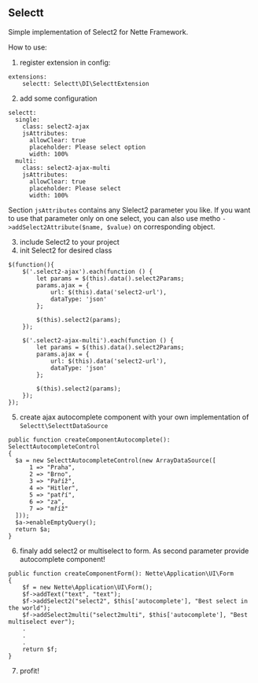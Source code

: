 ## Selectt
Simple implementation of Select2 for Nette Framework.

How to use:

1. register extension in config:

```
extensions:
    selectt: Selectt\DI\SelecttExtension
```

2. add some configuration

```
selectt:
  single:
    class: select2-ajax
    jsAttributes:
      allowClear: true
      placeholder: Please select option
      width: 100%
  multi:
    class: select2-ajax-multi
    jsAttributes:
      allowClear: true
      placeholder: Please select
      width: 100%
```
Section `jsAttributes` contains any Slelect2 parameter you like. If you want to use that parameter only on one select, you can also use metho `->addSelect2Attribute($name, $value)` on corresponding object.


3. include Select2 to your project
4. init Select2 for desired class

```
$(function(){
    $('.select2-ajax').each(function () {
        let params = $(this).data().select2Params;
        params.ajax = {
            url: $(this).data('select2-url'),
            dataType: 'json'
        };

        $(this).select2(params);
    });

    $('.select2-ajax-multi').each(function () {
        let params = $(this).data().select2Params;
        params.ajax = {
            url: $(this).data('select2-url'),
            dataType: 'json'
        };

        $(this).select2(params);
    });
});
```

5. create ajax autocomplete component with your own implementation of `Selectt\SelecttDataSource`
```
public function createComponentAutocomplete(): SelecttAutocompleteControl
{
  $a = new SelecttAutocompleteControl(new ArrayDataSource([
      1 => "Praha",
      2 => "Brno",
      3 => "Paříž",
      4 => "Hitler",
      5 => "patří",
      6 => "za",
      7 => "mříž"
  ]));
  $a->enableEmptyQuery();
  return $a;
}
```

6. finaly add select2 or multiselect to form. As second parameter provide autocomplete component!
```
public function createComponentForm(): Nette\Application\UI\Form
{
    $f = new Nette\Application\UI\Form();
    $f->addText("text", "text");
    $f->addSelect2("select2", $this['autocomplete'], "Best select in the world");
    $f->addSelect2multi("select2multi", $this['autocomplete'], "Best multiselect ever");
    .
    .
    .
    return $f;
}
```

7. profit!